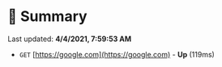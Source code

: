 # 📖 Summary
Last updated: **4/4/2021, 7:59:53 AM**

- `GET` [https://google.com](https://google.com) - **Up** (119ms)
